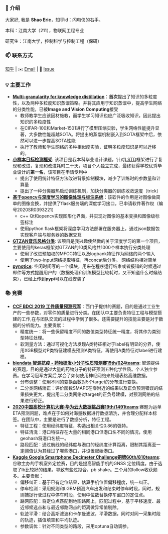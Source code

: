 ### 👋 介绍

大家好, 我是 **Shao Eric**，知乎id：闪电侠的右手。

本科：江南大学（211），物联网工程专业

研究生：江南大学，控制科学与控制工程（保研）

### 📫 联系方式

[知乎](https://www.zhihu.com/people/shaoeric) |  ✉️ [Email](mailto:shaoeric@foxmail.com) | 💬 [Issue](https://github.com/shaoeric/shaoeric/issues) 

### 💡 主要工作

- [**Multi-granularity for knowledge distillation**](https://github.com/shaoeric/multi-granularity-distillation)：**首次**提出了知识的多粒度性，以及两种多粒度知识蒸馏策略。并将其应用于知识蒸馏中，提高学生网络的分类性能，已被**Image and Vision Computing**接受
  - 教师教学生应该因材施教，而学生学习知识也应广泛吸收知识，因此提出知识的多粒度性
  - 在CIFAR-100和Market-1501进行了模型压缩实验，学生网络性能提升显著，大多数性能超越SOTA。将提出的蒸馏机制嵌入到SOTA框架中后，依然可以进一步提高SOTA性能
  - 执行了教师和学生网络的多种相似度实验，证明多粒度知识是可以迁移的。
- [**小样本目标检测框架**](https://github.com/shaoeric/modified_LSTD_pytorch): 该项目是我本科毕业设计课题，针对[LSTD](https://ojs.aaai.org/index.php/AAAI/article/view/11716)框架进行了复现和改进，复现和改进耗时二十天，项目个人独立完成，最终获得学校优秀毕业设计的**第一名**，该项目在申请专利中
  - 提出了使用统计特征方法改进背景抑制模块，减少了训练时的参数量和计算量
  - 提出了一种分类器热启动训练机制，加快分类器的训练收敛速度（trick）
- [**基于opencv与深度学习的图像处理与标注系统**](https://github.com/shaoeric/Integrated_system_of_image_processing_and_annotation)：该软件的作用是对图像做简单的图像变换，并提供了flask服务端的深度学习接口，已申请软件著作权（编号2020SR0393221）
  - c++ Qt和opencv实现图形化界面，并实现对图像的基本变换和图像级标签标注
  - 使用python flask框架将深度学习方法部署在服务器上，通过json数据包实现客户端与服务器的数据交互
- [**GTZAN音乐风格分类**](https://github.com/shaoeric/musical_genres_classification): 该项目是我兴趣使然做的关于深度学习的第一个项目，主要使用的keras框架对GTZAN的10类风格共1000个样本执行分类处理
  - 使用了改进预加权的MFCC特征以及logbank特征作为网络的两个输入
  - 使用了two-input网络提取特征，再concat后分类。 网络结构相对简单
- [**pynotice**](https://github.com/shaoeric/pynotice): 空闲时间写的一个模块，用来在程序运行结束或者报错的时候通过邮件等方式提醒用户的（数据处理和训练模型比较耗时，又不知道什么时候结束），已经上传到**pypi**可以在线安装了

### 📚 竞赛

- [**CCF BDCI 2019 工件质量预测冠军**](https://discussion.datafountain.cn/questions/2234/answers/23331)：西门子提供的赛题，目的是通过工业生产的一些参数，对零件的质量进行分类。在团队中主要负责特征工程与模型搭建的工作,在与团队交流的过程中学到了很多。还需要提升的技能主要是对于数据的分析能力。主要贡献：
  - 精度统一：将一些保留精度不同的数值类型特征统一精度，将其作为类别型特征处理。
  - 软测量方法：通过可视化方法发现A类特征相对于label有明显的分界，使用XGB模型对P类特征建模去预测A类特征，再使用A类特征对label进行建模。
- [**biendata 智源抗疫 - 药物研发小分子性质预测赛15th/624teams**](https://www.biendata.xyz/competition/molecule/final-leaderboard/): 智源提供的赛题，目的是通过大量的药物分子的特征预测五种化学性质。个人独立参赛。在学习冠军方案后,学会了如何使用神经网络来处理表格高维数据。
  - 分布调整：使用不同的变换函数对5个target的分布进行变换。
  - 二分类网络矫正：评价函数SMAPE在零附近的结果以及正负预测错误的结果损失更大，提出用二分类网络对target的正负号建模，对预测网络的结果进行矫正。
- [**2020中国高校计算机大赛·华为云大数据挑战赛19th/1491teams**](https://competition.huaweicloud.com/information/1000037843/bdc2020?track=107):赛题为运单ETA预测问题，难点在于如何对海量数据进行数据清洗，并合理分配样本标签。在团队中，主要是进行了数据分析，特征工程。
  - 特征工程：使用经纬度特征，构造出相关性0.86的强特。
  - 特征清洗：港口特征存在大量的相同港口但港口名不同的情况，使用geohash将港口名统一。
  - 路段匹配：通过航线的经纬度与港口的经纬度计算距离，限制其距离至一定阈值认为其经过了哪些港口，并设置起始港口。
- [**Kaggle Google Smartphone Decimeter Challenge铜牌60th/810teams**](https://www.kaggle.com/c/google-smartphone-decimeter-challenge/overview): 谷歌主办的手机室外定位赛，目的是提高智能手机的GNSS 定位精度。由于选取了lb比较好的结果，导致有些过拟合，pb shake。三个月的follow收获颇多。主要贡献：
  - 偏移纠正：基于已有定位结果，估算手机位置偏移程度，统一纠正。
  - 停车检测：采用规则和LGBM预测汽车出发和结束时停车时段，同时，规则捕捉行驶过程中停车时段，使用中位数替换停车窗口的定位点。
  - 路网匹配：将定位点匹配到地图路网上，匹配过程中，基于平移速度、最近邻候选点和与最近邻路网点的距离做异常值剔除。
  - 轨迹平滑：结合高斯滤波和卡尔曼滤波，平滑数据，同时对同一采集时段的轨迹，插值填空和平均轨迹。
  - 参数调优：针对不同类型的路段，采用optuna自动调参。 
